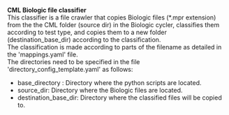 **CML Biologic file classifier**  
This classifier is a file crawler that copies Biologic files (*.mpr extension) from the the CML folder (source dir) in the Biologic cycler, classifies them according to test type, and copies them to a new folder (destination_base_dir) according to the classification.  
The classification is made according to parts of the filename as detailed in the 'mappings.yaml' file.  
The directories need to be specified in the file 'directory_config_template.yaml' as follows:  
* base_directory : Directory where the python scripts are located.    
* source_dir: Directory where the Biologic files are located.  
* destination_base_dir: Directory where the classified files will be copied to.  
